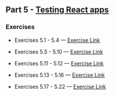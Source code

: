 ## Part 5 - [Testing React apps](https://fullstackopen.com/en/part5)

### Exercises

- Exercises 5.1 - 5.4 — [Exercise Link](https://fullstackopen.com/en/part5/login_in_frontend#exercises-5-1-5-4)

- Exercises 5.5 - 5.10 — [Exercise Link](https://fullstackopen.com/en/part5/props_children_and_proptypes#exercises-5-5-5-10)

- Exercises 5.11 - 5.12 — [Exercise Link](https://fullstackopen.com/en/part5/props_children_and_proptypes#exercises-5-11-5-12)

- Exercises 5.13 - 5.16 — [Exercise Link](https://fullstackopen.com/en/part5/testing_react_apps#exercises-5-13-5-16)

- Exercises 5.17 - 5.22 — [Exercise Link](https://fullstackopen.com/en/part5/end_to_end_testing#exercises-5-17-5-22)

